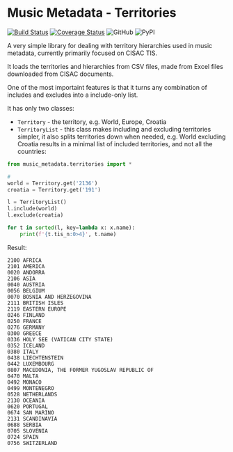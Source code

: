 # Music Metadata - Territories

[![Build Status](https://travis-ci.com/musicmetadata/territories.svg?branch=master)](https://travis-ci.com/musicmetadata/territories)
[![Coverage Status](https://coveralls.io/repos/github/musicmetadata/territories/badge.svg?branch=master)](https://coveralls.io/github/musicmetadata/territories?branch=master)
![GitHub](https://img.shields.io/github/license/musicmetadata/territories)
![PyPI](https://img.shields.io/pypi/v/music-metadata-territories)

A very simple library for dealing with territory hierarchies used in music 
metadata, currently primarily focused on CISAC TIS.

It loads the territories and hierarchies from CSV files, made from Excel
files downloaded from CISAC documents.

One of the most importaint features is that it turns any combination of
includes and excludes into a include-only list.

It has only two classes:

* `Territory` - the territory, e.g. World, Europe, Croatia
* `TerritoryList` - this class makes including and excluding territories 
simpler, it also splits territories down when needed, e.g. World excluding 
Croatia results in a minimal list of included territories, and not all the
countries:

```python
from music_metadata.territories import *

# 
world = Territory.get('2136')
croatia = Territory.get('191')

l = TerritoryList()
l.include(world)
l.exclude(croatia)

for t in sorted(l, key=lambda x: x.name):
    print(f'{t.tis_n:0>4}', t.name)
```

Result:

```
2100 AFRICA
2101 AMERICA
0020 ANDORRA
2106 ASIA
0040 AUSTRIA
0056 BELGIUM
0070 BOSNIA AND HERZEGOVINA
2111 BRITISH ISLES
2119 EASTERN EUROPE
0246 FINLAND
0250 FRANCE
0276 GERMANY
0300 GREECE
0336 HOLY SEE (VATICAN CITY STATE)
0352 ICELAND
0380 ITALY
0438 LIECHTENSTEIN
0442 LUXEMBOURG
0807 MACEDONIA, THE FORMER YUGOSLAV REPUBLIC OF
0470 MALTA
0492 MONACO
0499 MONTENEGRO
0528 NETHERLANDS
2130 OCEANIA
0620 PORTUGAL
0674 SAN MARINO
2131 SCANDINAVIA
0688 SERBIA
0705 SLOVENIA
0724 SPAIN
0756 SWITZERLAND
```
